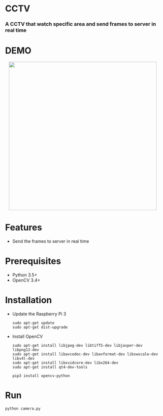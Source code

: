 # CCTV
<h3><b>A CCTV that watch specific area and send frames to server in real time</b></h3>

# DEMO
<p align="center">
    <img src="/images/cctv_demo.gif", width="480">
</p>

# Features
- Send the frames to server in real time

# Prerequisites
- Python 3.5+
- OpenCV 3.4+

# Installation
- Update the Raspberry Pi 3

      sudo apt-get update
      sudo apt-get dist-upgrade

- Install OpenCV
        
      sudo apt-get install libjpeg-dev libtiff5-dev libjasper-dev libpng12-dev
      sudo apt-get install libavcodec-dev libavformat-dev libswscale-dev libv4l-dev
      sudo apt-get install libxvidcore-dev libx264-dev
      sudo apt-get install qt4-dev-tools
      
      pip3 install opencv-python

# Run
    python camera.py
